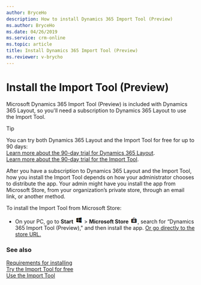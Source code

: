```yaml
---
author: BryceHo
description: How to install Dynamics 365 Import Tool (Preview)
ms.author: BryceHo
ms.date: 04/26/2019
ms.service: crm-online
ms.topic: article
title: Install Dynamics 365 Import Tool (Preview)
ms.reviewer: v-brycho
---
```


# Install the Import Tool (Preview)

Microsoft Dynamics 365 Import Tool (Preview) is included with Dynamics 365 Layout, so you'll need a subscription to Dynamics 365 Layout to use the Import Tool.

> [!TIP] 
> You can try both Dynamics 365 Layout and the Import Tool for free for up to 90 days:<br>[Learn more about the 90-day trial for Dynamics 365 Layout](https://docs.microsoft.com/en-us/dynamics365/mixed-reality/layout/try-layout-free).<br>[Learn more about the 90-day trial for the Import Tool](try-import-tool-free.md).

After you have a subscription to Dynamics 365 Layout and the Import Tool, how you install the Import Tool depends on how your administrator chooses 
to distribute the app. Your admin might have you install the app from Microsoft Store, from your organization’s private store, 
through an email link, or another method.

To install the Import Tool from Microsoft Store:

- On your PC, go to **Start** ![Start button](media/windows-button.png "Start button") > **Microsoft Store** 
![Store button](media/store-button.png "Store button"), search for “Dynamics 365 Import Tool (Preview)," and then install the app. 
[Or go directly to the store URL.](https://www.microsoft.com/en-us/p/microsoft-dynamics-365-import-tool-preview/9nbf1cgb7khx?rtc=1&activetab=pivot:overviewtab)

### See also
[Requirements for installing](requirements.md)<br>
[Try the Import Tool for free](try-import-tool-free.md)<br>
[Use the Import Tool](import-tool.md)
